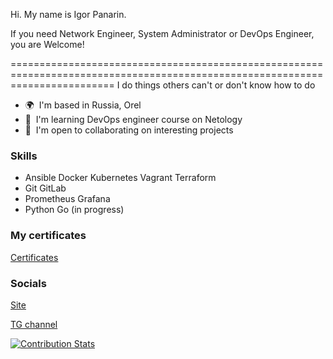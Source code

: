 Hi. My name is Igor Panarin.  

If you need Network Engineer, System Administrator or DevOps Engineer, you are Welcome!  

==============================================================================================================================
I do things others can't or don't know how to do

* 🌍  I'm based in Russia, Orel
* 🧠  I'm learning DevOps engineer course on Netology
* 🤝  I'm open to collaborating on interesting projects

### Skills

* Ansible Docker Kubernetes Vagrant Terraform
* Git GitLab
* Prometheus Grafana
* Python Go (in progress)

### My certificates
[Certificates](https://github.com/networksuperman/my_certs/blob/main/README.md)  

### Socials
[Site](https://devopslife.ru/)  

[TG channel](https://t.me/devopslife)  

[![Contribution Stats](https://github-contribution-stats.vercel.app/api/?username=networksuperman)](https://github.com/LordDashMe/github-contribution-stats/)

